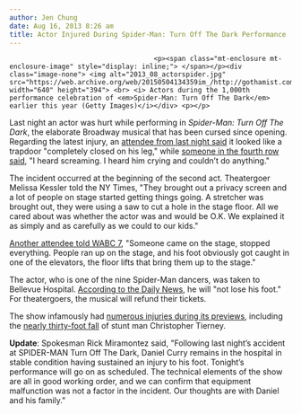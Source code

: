 ```yaml
---
author: Jen Chung
date: Aug 16, 2013 8:26 am
title: Actor Injured During Spider-Man: Turn Off The Dark Performance
---
```


	
										<p><span class="mt-enclosure mt-enclosure-image" style="display: inline;"> </span></p><div class="image-none"> <img alt="2013_08_actorspider.jpg" src="https://web.archive.org/web/20150504134359im_/http://gothamist.com/attachments/jen/2013_08_actorspider.jpg" width="640" height="394"> <br> <i> Actors during the 1,000th performance celebration of <em>Spider-Man: Turn Off The Dark</em> earlier this year (Getty Images)</i></div> <p></p>

<p>Last night an actor was hurt while performing in <em>Spider-Man: Turn Off The Dark</em>, the elaborate Broadway musical that has been cursed since opening. Regarding the latest injury, an <a href="https://web.archive.org/web/20150504134359/http://artsbeat.blogs.nytimes.com/2013/08/15/dancer-injured-during-spider-man-performance/?_r=0">attendee from last night said</a> it looked like a trapdoor &quot;completely closed on his leg,&quot; while <a href="https://web.archive.org/web/20150504134359/http://www.nypost.com/p/news/local/manhattan/another_actor_hurt_broadway_spider_2iERa4Bf0zdY4uhIqCc7SK">someone in the fourth row said</a>, &quot;I heard screaming. I heard him crying and couldn&#x2019;t do anything.&quot;</p>

<p>The incident occurred at the beginning of the second act. Theatergoer Melissa Kessler told the NY Times, &quot;They brought out a privacy screen and a lot of people on stage started getting things going. A stretcher was brought out, they were using a saw to cut a hole in the stage floor. All we cared about was whether the actor was and would be O.K. We explained it as simply and as carefully as we could to our kids.&quot;</p>

<p><a href="https://web.archive.org/web/20150504134359/http://abclocal.go.com/wabc/story?section=news/local/new_york&amp;id=9208064">Another attendee told WABC 7</a>, &quot;Someone came on the stage, stopped everything. People ran up on the stage, and his foot obviously got caught in one of the elevators, the floor lifts that bring them up to the stage.&quot;</p>

<p>The actor, who is one of the nine Spider-Man dancers, was taken to Bellevue Hospital. <a href="https://web.archive.org/web/20150504134359/http://www.nydailynews.com/new-york/spider-man-stage-actor-hurt-musical-latest-mishap-article-1.1428532">According to the Daily News</a>, he will &quot;not lose his foot.&quot; For theatergoers, the musical will refund their tickets.</p>

<p>The show infamously had <a href="https://web.archive.org/web/20150504134359/http://gothamist.com/2010/12/22/are_spider-man_accidents_actually_b.php">numerous injuries during its previews</a>, including the <a href="https://web.archive.org/web/20150504134359/http://gothamist.com/2010/12/21/spider-man_adds_a_fourth_accident_t.php">nearly thirty-foot fall</a> of stunt man Christopher Tierney.</p>

<p><b>Update</b>: Spokesman Rick Miramontez said, &quot;Following last night&#x2019;s accident at SPIDER-MAN Turn Off The Dark, Daniel Curry remains in the hospital in stable condition having sustained an injury to his foot.  Tonight&#x2019;s performance will go on as scheduled.  The technical elements of the show are all in good working order, and we can confirm that equipment malfunction was not a factor in the incident.  Our thoughts are with Daniel and his family.&quot;</p>					
										
									
				